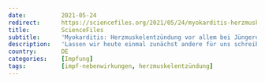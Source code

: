 ```yaml
---
date:          2021-05-24
redirect:      https://sciencefiles.org/2021/05/24/myokarditis-herzmuskelentzundung-vor-allem-bei-jungeren-nach-mrna-covid-19-impfung/
title:         ScienceFiles
subtitle:      'Myokarditis: Herzmuskelentzündung vor allem bei Jüngeren nach mRNA-COVID-19 Impfung'
description:   'Lassen wir heute einmal zunächst andere für uns schreiben. "Eine Myokarditis wird hauptsächlich durch Enteroviren, Adenoviren, Parvovirus B 19, Herpes Viren, seltener durch, Hepatitis-C-Viren und HIV verursacht. Das zeigen molekularbiologische Untersuchungen von Herzmuskelgewebe, das bei Patienten mit Verdacht auf Herzmuskelentzündung mit Hilfe eines speziellen Katheters entnommen wurde (Herzmuskelbiopsie). Eine Herzmuskelentzündung kann aber auch durch Bakterien,…'
country:       DE
categories:    [Impfung]
tags:          [impf-nebenwirkungen, herzmuskelentzündung]
---
```

